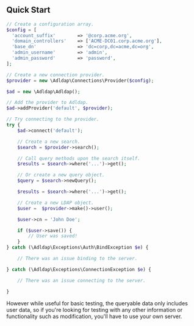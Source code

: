 ## Quick Start

```php
// Create a configuration array.
$config = [
  'account_suffix'        => '@corp.acme.org',
  'domain_controllers'    => ['ACME-DC01.corp.acme.org'],
  'base_dn'               => 'dc=corp,dc=acme,dc=org',
  'admin_username'        => 'admin',
  'admin_password'        => 'password',
];

// Create a new connection provider.
$provider = new \Adldap\Connections\Provider($config);

$ad = new \Adldap\Adldap();

// Add the provider to Adldap.
$ad->addProvider('default', $provider);

// Try connecting to the provider.
try {
    $ad->connect('default');

    // Create a new search.
    $search = $provider->search();

    // Call query methods upon the search itself.
    $results = $search->where('...')->get();

    // Or create a new query object.
    $query = $search->newQuery();

    $results = $search->where('...')->get();

    // Create a new LDAP object.
    $user =  $provider->make()->user();

    $user->cn = 'John Doe';

    if ($user->save()) {
        // User was saved!
    }
} catch (\Adldap\Exceptions\Auth\BindException $e) {

    // There was an issue binding to the server.

} catch (\Adldap\Exceptions\ConnectionException $e) {

    // There was an issue connecting to the server.

}
```

However while useful for basic testing, the queryable data only includes user data, so if you're looking for testing with any other information
or functionality such as modification, you'll have to use your own server.
